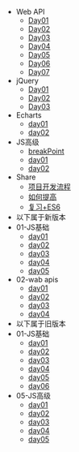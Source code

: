 - Web API
  - [Day01](./webApi/day01/01-webApi.md)
  - [Day02](./webApi/day02/02-webAPI.md)
  - [Day03](./webApi/day03/03-webApi.md)
  - [Day04](./webApi/day04/04-webApi.md)
  - [Day05](./webApi/day05/05-webApi.md)
  - [Day06](./webApi/day06/06-webApi.md)
  - [Day07](./webApi/day07/07-webApi.md)
- jQuery
  - [Day01](./jquery/day01/01-jquery.md)
  - [Day02](./jquery/day02/02-jquery.md)
  - [Day03](./jquery/day03/03-jquery.md)
- Echarts
  - [day01](./echarts/day01/01-echarts.md)
  - [day02](./echarts/day02/02-echarts.md)
- JS高级
  - [breakPoint](./jsAdvance/breakpoint/断点.md)
  - [day01](./jsAdvance/jsTwo/day01.md)
  - [day02](./jsAdvance/jsTwo/day02.md)
- Share
  - [项目开发流程](./share/项目开发流程.md)
  - [如何提高](./share/怎么提高.md)
  - [复习+ES6](./share/前置知识点.md)
- 以下属于新版本
- 01-JS基础
  - [day01](./new/js/01-js/1/README.md)
  - [day02](./new/js/01-js/2/js基础02.md)
  - [day03](./new/js/01-js/3/README.md)
  - [day04](./new/js/01-js/4/README.md)
  - [day05](./new/js/01-js/5/README.md)
- 02-wab apis
  - [day01](./new/js/02-wabapis/1/README.md)
  - [day02](./new/js/02-wabapis/2/README.md)
  - [day03](./new/js/02-wabapis/3/README.md)
  - [day04](./new/js/02-wabapis/4/README.md)
- 以下属于旧版本
- 01-JS基础
  - [day01](./used/js/01-js/1/JavaScript基础第01天笔记.md)
  - [day02](./used/js/01-js/2/JavaScript基础第02天笔记.md)
  - [day03](./used/js/01-js/3/JavaScript基础第03天笔记.md)
  - [day04](./used/js/01-js/4/JavaScript基础第04天笔记.md)
  - [day05](./used/js/01-js/5/JavaScript基础第05天笔记(1).md)
  - [day06](./used/js/01-js/6/JavaScript基础第06天笔记.md)
- 05-JS高级
  - [day01](./used/js/05-js/1/JavaScript高级第01天笔记.md)
  - [day02](./used/js/05-js/2/JavaScript高级第02天笔记.md)
  - [day03](./used/js/05-js/3/JavaScript高级第03天笔记.md)
  - [day04](./used/js/05-js/4/JavaScript高级第04天笔记.md)
  - [day05](./used/js/05-js/5/es6-ES6概念&新增语法&内置对象拓展.md)
